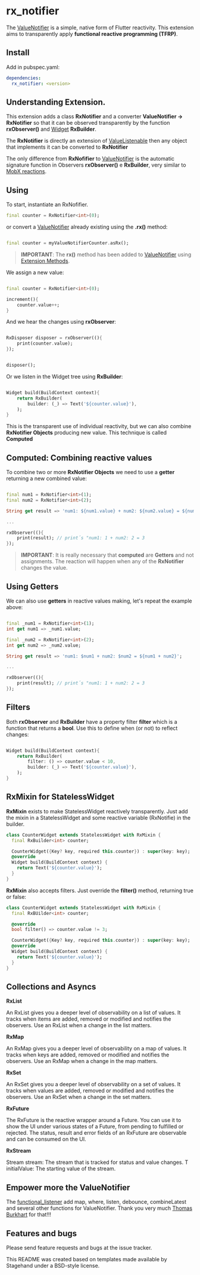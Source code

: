# rx_notifier

The [ValueNotifier](https://api.flutter.dev/flutter/foundation/ValueNotifier-class.html) is a simple, native form of Flutter reactivity.
This extension aims to transparently apply **functional reactive programming (TFRP)**.

## Install

Add in pubspec.yaml:

```yaml
dependencies:
  rx_notifier: <version>
```

## Understanding Extension.

This extension adds a class **RxNotifier** and a converter **ValueNotifier -> RxNotifier** so that it can be observed transparently by the function **rxObserver()** and [Widget](https://api.flutter.dev/flutter/widgets/Widget-class.html) **RxBuilder**.

The **RxNotifier** is directly an extension of [ValueListenable](https://api.flutter.dev/flutter/foundation/ValueListenable-class.html) then any object that implements it can be converted to **RxNotifier**

The only difference from **RxNofifier** to [ValueNotifier](https://api.flutter.dev/flutter/foundation/ValueNotifier-class.html) is the automatic signature function in Observers **rxObserver()** e **RxBuilder**, very similar to [MobX reactions](https://pub.dev/packages/mobx).

## Using

To start, instantiate an RxNofifier.

```dart
final counter = RxNotifier<int>(0);

```

or convert a  [ValueNotifier](https://api.flutter.dev/flutter/foundation/ValueNotifier-class.html) already existing using the **.rx()** method:

```dart

final counter = myValueNotifierCounter.asRx();

```
> **IMPORTANT**: The **rx()** method has been added to [ValueNotifier](https://api.flutter.dev/flutter/foundation/ValueNotifier-class.html) using [Extension Methods](https://dart.dev/guides/language/extension-methods).

We assign a new value:

```dart

final counter = RxNotifier<int>(0);

increment(){
    counter.value++;
}

```

And we hear the changes using **rxObserver**:

```dart

RxDisposer disposer = rxObserver((){
    print(counter.value);
});


disposer();

```

Or we listen in the Widget tree using **RxBuilder**:


```dart

Widget build(BuildContext context){
    return RxBuilder(
        builder: (_) => Text('${counter.value}'),
    );
}

```

This is the transparent use of individual reactivity, but we can also combine **RxNotifier Objects** producing new value. This technique is called **Computed**

## Computed: Combining reactive values

To combine two or more **RxNotifier Objects** we need to use a **getter** returning a new combined value:

```dart

final num1 = RxNotifier<int>(1);
final num2 = RxNotifier<int>(2);

String get result => 'num1: ${num1.value} + num2: ${num2.value} = ${num1.value + num2.value}';

...

rxObserver((){
    print(result); // print´s "num1: 1 + num2: 2 = 3
});


```

> **IMPORTANT**: It is really necessary that **computed** are **Getters** and not assignments. The reaction will happen when any of the **RxNotifier** changes the value.

## Using Getters

We can also use **getters** in reactive values making, let's repeat the example above:

```dart

final _num1 = RxNotifier<int>(1);
int get num1 => _num1.value;

final _num2 = RxNotifier<int>(2);
int get num2 => _num2.value;

String get result => 'num1: $num1 + num2: $num2 = ${num1 + num2}';

...

rxObserver((){
    print(result); // print´s "num1: 1 + num2: 2 = 3
});


```

## Filters

Both **rxObserver** and **RxBuilder** have a property filter **filter** which is a function that returns a **bool**. Use this to define when (or not) to reflect changes:

```dart

Widget build(BuildContext context){
    return RxBuilder(
        filter: () => counter.value < 10,
        builder: (_) => Text('${counter.value}'),
    );
}

```

## RxMixin for StatelessWidget

**RxMixin** exists to make StatelessWidget reactively transparently.
Just add the mixin in a StatelessWidget and some reactive variable (RxNotifie) in the builder.

```dart
class CounterWidget extends StatelessWidget with RxMixin {
  final RxBuilder<int> counter;

  CounterWidget({Key? key, required this.counter}) : super(key: key);
  @override
  Widget build(BuildContext context) {
    return Text('${counter.value}');
  }
}
```

**RxMixin** also accepts filters. Just override the **filter()** method, returning true or false:

```dart
class CounterWidget extends StatelessWidget with RxMixin {
  final RxBUilder<int> counter;

  @override
  bool filter() => counter.value != 3;

  CounterWidget({Key? key, required this.counter}) : super(key: key);
  @override
  Widget build(BuildContext context) {
    return Text('${counter.value}');
  }
}
```

## Collections and Asyncs

**RxList**

An RxList gives you a deeper level of observability on a list of values. It tracks when items are added, removed or modified and notifies the observers. Use an RxList when a change in the list matters.

**RxMap**

An RxMap gives you a deeper level of observability on a map of values. It tracks when keys are added, removed or modified and notifies the observers. Use an RxMap when a change in the map matters.

**RxSet**

An RxSet gives you a deeper level of observability on a set of values. It tracks when values are added, removed or modified and notifies the observers. Use an RxSet when a change in the set matters.

**RxFuture**

The RxFuture is the reactive wrapper around a Future. You can use it to show the UI under various states of a Future, from pending to fulfilled or rejected. The status, result and error fields of an RxFuture are observable and can be consumed on the UI.

**RxStream**

Stream<T> stream: The stream that is tracked for status and value changes.
T initialValue: The starting value of the stream.


## Empower more the ValueNotifier

The [functional_listener](https://pub.dev/packages/functional_listener) add map, where, listen, debounce, combineLatest and several other functions for  ValueNotifier.
Thank you very much [Thomas Burkhart](https://twitter.com/Thomasburkhartb) for that!!!

## Features and bugs

Please send feature requests and bugs at the issue tracker.

This README was created based on templates made available by Stagehand under a BSD-style license.